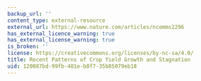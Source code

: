 ```yaml
---
backup_url: ''
content_type: external-resource
external_url: https://www.nature.com/articles/ncomms2296
has_external_licence_warning: true
has_external_license_warning: true
is_broken: ''
license: https://creativecommons.org/licenses/by-nc-sa/4.0/
title: Recent Patterns of Crop Yield Growth and Stagnation
uid: 120087bd-99fb-401e-b8f7-35b85079eb18
---
```

